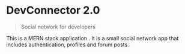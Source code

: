 # DevConnector 2.0

> Social network for developers

This is a MERN stack application . It is a small social network app that includes authentication, profiles and forum posts.




